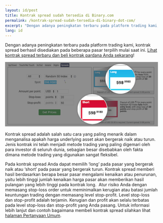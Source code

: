 ```yaml
---
layout: id/post
title: Kontrak spread sudah tersedia di Binary.com
permalink: /kontrak-spread-sudah-tersedia-di-binary-dot-com/
excerpt: "Dengan adanya peningkatan terbaru pada platform trading kami, kontrak spread berhasil disediakan pada beberapa pasar terpilih mulai saat ini."
lang: id  
---
```


Dengan adanya peningkatan terbaru pada platform trading kami, kontrak spread berhasil disediakan pada beberapa pasar terpilih mulai saat ini. [Lihat kontrak spread terbaru dan beli kontrak pardana Anda sekarang](https://www.binary.com/d/trade.cgi?market=random&form_name=spreads&stop_profit=50&currency=USD&underlying_symbol=R_50&stop_type=point&date_start=now&amount_per_point=1&type=SPREADU&stop_loss=20&l=ID&utm_source=social&utm_medium=blog&utm_campaign=WhatsNew)!

![](/images/spreadcontracts2.png)

Kontrak spread adalah salah satu cara yang paling menarik dalam menganalisa apakah harga underlying asset akan bergerak naik atau turun. Jenis kontrak ini telah menjadi metode trading yang paling digemari oleh para investor di seluruh dunia, sebagian besar disebabkan oleh fakta dimana metode trading yang digunakan sangat fleksibel.

Pada kontrak spread Anda dapat memilih ‘long’ pada pasar yang bergerak naik atau ‘short’ pada pasar yang bergerak turun. Kontrak spread memberi hasil berdasarkan berapa besar pasar mengalami kenaikan atau penurunan, yaitu lebih tinggi jumlah kenaikan harga pasar akan memberikan hasil pulangan yang lebih tinggi pada kontrak long. 
Atur risiko Anda dengan memasang stop-loss order untuk meminimalkan kerugian atau batasi jumlah keuntungan trading dengan memasang level stop-profit. Level stop-loss dan stop-profit adalah terjamin. Kerugian dan profit akan selalu terbatas pada level stop-loss dan stop-profit yang Anda pasang.
Untuk informasi lebih lanjut dan contoh bagaimana membeli kontrak spread silahkan lihat [halaman Pertanyaan Umum](https://binary.desk.com/customer/portal/articles/2091585-spread-trades). 
